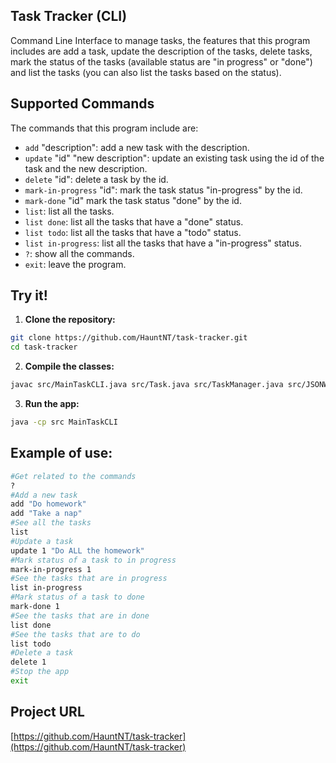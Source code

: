 ## Task Tracker (CLI)

Command Line Interface to manage tasks, the features that this program includes are add a task, update the description of the tasks, delete tasks, mark the status of the tasks (available status are "in progress" or "done") and list the tasks (you can also list the tasks based on the status).
## Supported Commands
The commands that this program include are:
- `add` "description": add a new task with the description.
- `update` "id" "new description": update an existing task using the id of the task and the new description.
- `delete` "id": delete a task by the id.
- `mark-in-progress` "id": mark the task status "in-progress" by the id.
- `mark-done` "id" mark the task status "done" by the id.
- `list`: list all the tasks.
- `list done`: list all the tasks that have a "done" status.
- `list todo`: list all the tasks that have a "todo" status.
- `list in-progress`: list all the tasks that have a "in-progress" status.
- `?`: show all the commands.
- `exit`: leave the program.

## Try it!
1. **Clone the repository:**
```bash
git clone https://github.com/HauntNT/task-tracker.git
cd task-tracker
```
2. **Compile the classes:**
```bash
javac src/MainTaskCLI.java src/Task.java src/TaskManager.java src/JSONWritter.java
```
3. **Run the app:**
```bash
java -cp src MainTaskCLI
```
## Example of use:
```bash
#Get related to the commands
?
#Add a new task
add "Do homework"
add "Take a nap"
#See all the tasks
list
#Update a task
update 1 "Do ALL the homework"
#Mark status of a task to in progress
mark-in-progress 1
#See the tasks that are in progress
list in-progress
#Mark status of a task to done
mark-done 1
#See the tasks that are in done
list done
#See the tasks that are to do
list todo
#Delete a task
delete 1
#Stop the app
exit
```
## Project URL
[https://github.com/HauntNT/task-tracker](https://github.com/HauntNT/task-tracker)
